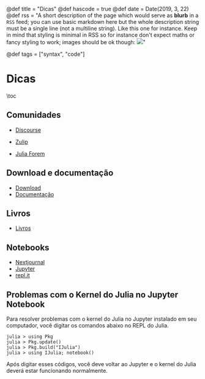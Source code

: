 @def title = "Dicas"
@def hascode = true
@def date = Date(2019, 3, 22)
@def rss = "A short description of the page which would serve as **blurb** in a `RSS` feed; you can use basic markdown here but the whole description string must be a single line (not a multiline string). Like this one for instance. Keep in mind that styling is minimal in RSS so for instance don't expect maths or fancy styling to work; images should be ok though: ![](https://upload.wikimedia.org/wikipedia/en/3/32/Rick_and_Morty_opening_credits.jpeg)"

@def tags = ["syntax", "code"]

# Dicas

\toc

## Comunidades

* [Discourse](https://discourse.julialang.org/)

* [Zulip](https://julialang.zulipchat.com/)

* [Julia Forem](https://forem.julialang.org/)

## Download e documentação

* [Download](https://julialang.org/downloads/)
* [Documentação](https://docs.julialang.org/en/v1/)

## Livros

* [Livros](https://julialang.org/learning/books/)

## Notebooks

* [Nextjournal](https://nextjournal.com/home)
* [Jupyter](https://jupyter.org/try)
* [repl.it](https://replit.com/)

## Problemas com o Kernel do Julia no Jupyter Notebook

Para resolver problemas com o kernel do Julia no Jupyter instalado em seu computador, você digitar os comandos abaixo no REPL do Julia.

```julia-repl
julia > using Pkg
julia > Pkg.update()
julia > Pkg.build("IJulia")
julia > using IJulia; notebook()
```
Após digitar esses códigos, você deve voltar ao Jupyter e o kernel do Julia deverá estar funcionando normalmente.
